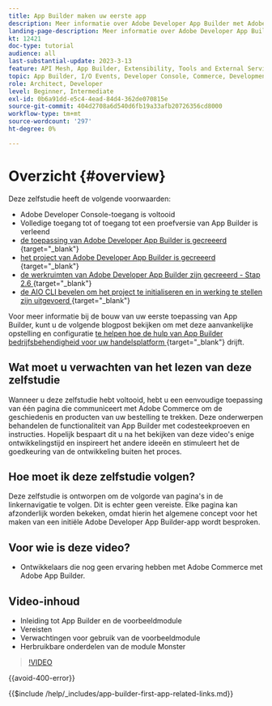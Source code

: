 ```yaml
---
title: App Builder maken uw eerste app
description: Meer informatie over Adobe Developer App Builder met Adobe Commerce en het maken van uw eerste app.
landing-page-description: Meer informatie over Adobe Developer App Builder die wordt gebruikt met Adobe Commerce en het maken van uw eerste app.
kt: 12421
doc-type: tutorial
audience: all
last-substantial-update: 2023-3-13
feature: API Mesh, App Builder, Extensibility, Tools and External Services, Backend Development
topic: App Builder, I/O Events, Developer Console, Commerce, Development, Integrations
role: Architect, Developer
level: Beginner, Intermediate
exl-id: 0b6a91dd-e5c4-4ead-84d4-362de070815e
source-git-commit: 404d2708a6d540d6fb19a33afb20726356cd8000
workflow-type: tm+mt
source-wordcount: '297'
ht-degree: 0%

---
```


# Overzicht {#overview}

Deze zelfstudie heeft de volgende voorwaarden:

* Adobe Developer Console-toegang is voltooid
* Volledige toegang tot of toegang tot een proefversie van App Builder is verleend
* [ de toepassing van Adobe Developer App Builder is gecreeerd ](https://developer.adobe.com/app-builder/docs/getting_started/first_app/) {target="_blank"}
* [ het project van Adobe Developer App Builder is gecreeerd ](https://developer.adobe.com/console) {target="_blank"}
* [ de werkruimten van Adobe Developer App Builder zijn gecreeerd - Stap 2.6 ](https://developer.adobe.com/app-builder/docs/getting_started/first_app/#2-creating-a-new-project-on-developer-console) {target="_blank"}
* [ de AIO CLI bevelen om het project te initialiseren en in werking te stellen zijn uitgevoerd ](https://developer.adobe.com/runtime) {target="_blank"}

Voor meer informatie bij de bouw van uw eerste toepassing van App Builder, kunt u de volgende blogpost bekijken om met deze aanvankelijke opstelling en configuratie [ te helpen hoe de hulp van App Builder bedrijfsbehendigheid voor uw handelsplatform ](https://business.adobe.com/blog/how-to/how-app-builder-helps-you-implement-a-composable-commerce-strategy) {target="_blank"} drijft.

## Wat moet u verwachten van het lezen van deze zelfstudie

Wanneer u deze zelfstudie hebt voltooid, hebt u een eenvoudige toepassing van één pagina die communiceert met Adobe Commerce om de geschiedenis en producten van uw bestelling te trekken. Deze onderwerpen behandelen de functionaliteit van App Builder met codesteekproeven en instructies. Hopelijk bespaart dit u na het bekijken van deze video&#39;s enige ontwikkelingstijd en inspireert het andere ideeën en stimuleert het de goedkeuring van de ontwikkeling buiten het proces.

## Hoe moet ik deze zelfstudie volgen?

Deze zelfstudie is ontworpen om de volgorde van pagina&#39;s in de linkernavigatie te volgen. Dit is echter geen vereiste. Elke pagina kan afzonderlijk worden bekeken, omdat hierin het algemene concept voor het maken van een initiële Adobe Developer App Builder-app wordt besproken.

## Voor wie is deze video?

* Ontwikkelaars die nog geen ervaring hebben met Adobe Commerce met Adobe App Builder.

## Video-inhoud

* Inleiding tot App Builder en de voorbeeldmodule
* Vereisten
* Verwachtingen voor gebruik van de voorbeeldmodule
* Herbruikbare onderdelen van de module Monster

>[!VIDEO](https://video.tv.adobe.com/v/3416740?quality=12&learn=on)

{{avoid-400-error}}

{{$include /help/_includes/app-builder-first-app-related-links.md}}
